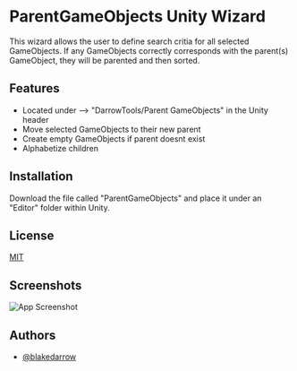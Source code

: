 
# ParentGameObjects Unity Wizard

This wizard allows the user to define search critia for all selected GameObjects. If any GameObjects correctly corresponds with the parent(s) GameObject, they will be parented and then sorted.


## Features

- Located under --> "DarrowTools/Parent GameObjects" in the Unity header
- Move selected GameObjects to their new parent
- Create empty GameObjects if parent doesnt exist
- Alphabetize children

## Installation

Download the file called "ParentGameObjects" and place it under an "Editor" folder within Unity.

  
## License

[MIT](https://choosealicense.com/licenses/mit/)


## Screenshots

![App Screenshot](https://i.imgur.com/t4JjTjR.png)


## Authors

- [@blakedarrow](https://www.github.com/blakedarrow)

